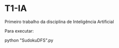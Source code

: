 # T1-IA
Primeiro trabalho da disciplina de Inteligência Artificial

Para executar:

python "SudokuDFS".py
